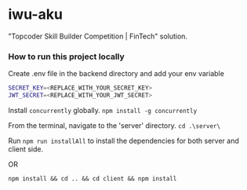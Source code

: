# iwu-aku
"Topcoder Skill Builder Competition | FinTech" solution. 

### How to run this project locally
Create .env file in the backend directory and add your env variable
```bash
SECRET_KEY=<REPLACE_WITH_YOUR_SECRET_KEY>
JWT_SECRET=<REPLACE_WITH_YOUR_JWT_SECRET>
```
Install `concurrently` globally.
`npm install -g concurrently`

From the terminal, navigate to the 'server' directory.
`cd .\server\`

Run `npm run installAll` to install the dependencies for both server and client side.

OR

`npm install && cd .. && cd client && npm install`